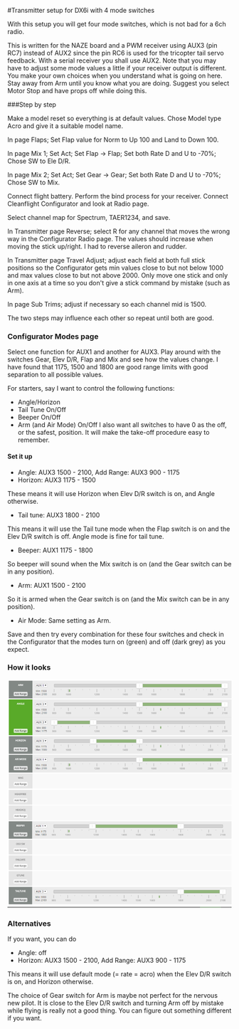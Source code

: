 
#Transmitter setup for DX6i with 4 mode switches

With this setup you will get four mode switches, which is not bad for a 6ch radio.

This is written for the NAZE board and a PWM receiver using AUX3 (pin RC7) instead of AUX2 since the pin RC6 is used for the tricopter tail servo feedback.
With a serial receiver you shall use AUX2.
Note that you may have to adjust some mode values a little if your receiver output is different.
You make your own choices when you understand what is going on here.
Stay away from Arm until you know what you are doing.
Suggest you select Motor Stop and have props off while doing this.

###Step by step

Make a model reset so everything is at default values. Chose Model type Acro and give it a suitable model name.

In page Flaps; Set Flap value for Norm to Up 100 and Land to Down 100.

In page Mix 1; Set Act; Set Flap -> Flap; Set both Rate D and U to -70%; Chose SW to Ele D/R.

In page Mix 2; Set Act; Set Gear -> Gear; Set both Rate D and U to -70%; Chose SW to Mix.

Connect flight battery. Perform the bind process for your receiver. Connect Cleanflight Configurator and look at Radio page.

Select channel map for Spectrum, TAER1234, and save.

In Transmitter page Reverse; select R for any channel that moves the wrong way in the Configurator Radio page. The values should increase when moving the stick up/right. I had to reverse aileron and rudder.

In Transmitter page Travel Adjust; adjust each field at both full stick positions so the Configurator gets min values close to but not below 1000 and max values close to but not above 2000.
Only move one stick and only in one axis at a time so you don't give a stick command by mistake (such as Arm).

In page Sub Trims; adjust if necessary so each channel mid is 1500.

The two steps may influence each other so repeat until both are good.

### Configurator Modes page

Select one function for AUX1 and another for AUX3.
Play around with the switches Gear, Elev D/R, Flap and Mix and see how the values change.
I have found that 1175, 1500 and 1800 are good range limits with good separation to all possible values.

For starters, say I want to control the following functions:
- Angle/Horizon
- Tail Tune On/Off
- Beeper On/Off
- Arm (and Air Mode) On/Off
I also want all switches to have 0 as the off, or the safest, position.
It will make the take-off procedure easy to remember.

#### Set it up

- Angle: AUX3 1500 - 2100, Add Range: AUX3 900 - 1175
- Horizon: AUX3 1175 - 1500

These means it will use Horizon when Elev D/R switch is on, and Angle otherwise.

- Tail tune: AUX3 1800 - 2100

This means it will use the Tail tune mode when the Flap switch is on and the Elev D/R switch is off.
Angle mode is fine for tail tune.

- Beeper: AUX1 1175 - 1800

So beeper will sound when the Mix switch is on (and the Gear switch can be in any position).

- Arm: AUX1 1500 - 2100

So it is armed when the Gear switch is on (and the Mix switch can be in any position).

- Air Mode: Same setting as Arm.

Save and then try every combination for these four switches and check in the Configurator that the modes turn on (green) and off (dark grey) as you expect.

### How it looks

![Cleanflight Gui](Screenshots/DX6i-Modes.png)

### Alternatives

If you want, you can do
- Angle: off
- Horizon: AUX3 1500 - 2100, Add Range: AUX3 900 - 1175

This means it will use default mode (= rate = acro) when the Elev D/R switch is on, and Horizon otherwise. 

The choice of Gear switch for Arm is maybe not perfect for the nervous new pilot. It is close to the Elev D/R switch and turning Arm off by mistake while flying is really not a good thing. You can figure out something different if you want.

